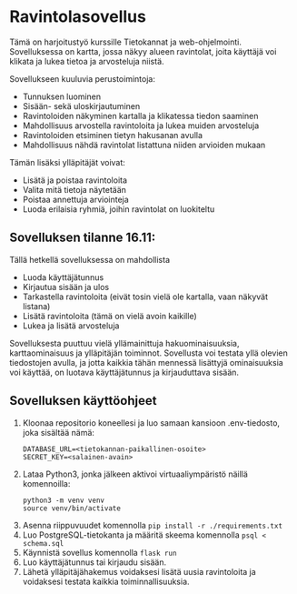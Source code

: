 # Ravintolasovellus

Tämä on harjoitustyö kurssille Tietokannat ja web-ohjelmointi. Sovelluksessa on kartta, jossa näkyy alueen ravintolat, joita käyttäjä voi klikata ja lukea tietoa ja arvosteluja niistä.

Sovellukseen kuuluvia perustoimintoja:
- Tunnuksen luominen
- Sisään- sekä uloskirjautuminen
- Ravintoloiden näkyminen kartalla ja klikatessa tiedon saaminen
- Mahdollisuus arvostella ravintoloita ja lukea muiden arvosteluja
- Ravintoloiden etsiminen tietyn hakusanan avulla
- Mahdollisuus nähdä ravintolat listattuna niiden arvioiden mukaan
  
Tämän lisäksi ylläpitäjät voivat: 
- Lisätä ja poistaa ravintoloita
- Valita mitä tietoja näytetään
- Poistaa annettuja arviointeja
- Luoda erilaisia ryhmiä, joihin ravintolat on luokiteltu

## Sovelluksen tilanne 16.11:
Tällä hetkellä sovelluksessa on mahdollista
- Luoda käyttäjätunnus
- Kirjautua sisään ja ulos
- Tarkastella ravintoloita (eivät tosin vielä ole kartalla, vaan näkyvät listana)
- Lisätä ravintoloita (tämä on vielä avoin kaikille)
- Lukea ja lisätä arvosteluja

Sovelluksesta puuttuu vielä yllämainittuja hakuominaisuuksia, karttaominaisuus ja ylläpitäjän toiminnot. Sovellusta voi testata yllä olevien tiedostojen avulla, ja jotta kaikkia tähän mennessä lisättyjä ominaisuuksia voi käyttää, on luotava käyttäjätunnus ja kirjauduttava sisään.

## Sovelluksen käyttöohjeet
1. Kloonaa repositorio koneellesi ja luo samaan kansioon .env-tiedosto, joka sisältää nämä:
   ```
   DATABASE_URL=<tietokannan-paikallinen-osoite>
   SECRET_KEY=<salainen-avain>
   ```
2. Lataa Python3, jonka jälkeen aktivoi virtuaaliympäristö näillä komennoilla:
    ```
    python3 -m venv venv
    source venv/bin/activate
    ```
3. Asenna riippuvuudet komennolla `pip install -r ./requirements.txt`
4. Luo PostgreSQL-tietokanta ja määritä skeema komennolla `psql < schema.sql`
5. Käynnistä sovellus komennolla `flask run`
6. Luo käyttäjätunnus tai kirjaudu sisään.
7. Lähetä ylläpitäjähakemus voidaksesi lisätä uusia ravintoloita ja voidaksesi testata kaikkia toiminnallisuuksia.
